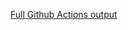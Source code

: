 [Full Github Actions output](https://github.com/brenohp/mural-de-aprendizagem/actions/runs/17963898911?check_suite_focus=true)

